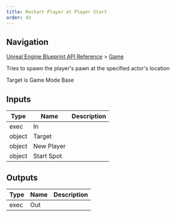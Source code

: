 ```yaml
---
title: Restart Player at Player Start
order: 43
---
```

## Navigation

[Unreal Engine Blueprint API Reference](https://dev.epicgames.com/documentation/en-us/unreal-engine/BlueprintAPI) > [Game](https://dev.epicgames.com/documentation/en-us/unreal-engine/BlueprintAPI/Game)

Tries to spawn the player's pawn at the specified actor's location

Target is Game Mode Base

## Inputs

| Type | Name | Description |
| --- | --- | --- |
| exec | In |  |
| object | Target |  |
| object | New Player |  |
| object | Start Spot |  |

## Outputs

| Type | Name | Description |
| --- | --- | --- |
| exec | Out |  |
